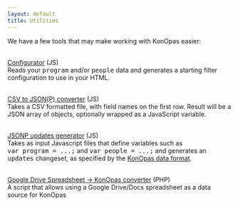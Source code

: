 ```yaml
---
layout: default
title: Utilities
---
```


We have a few tools that may make working with KonOpas easier:<br><br>

[Configurator](/util/config) (JS)<br>Reads your <tt>program</tt> and/or <tt>people</tt> data and generates a starting filter configuration to use in your HTML.<br><br>

[CSV to JSON(P) converter](/util/csv2json) (JS)<br>Takes a CSV formatted file, with field names on the first row. Result will be a JSON array of objects, optionally wrapped as a JavaScript variable.<br><br>

[JSONP updates generator](/util/csv2json) (JS)<br>Takes as input Javascript files that define variables such as <tt style="white-space:nowrap">var program = ...;</tt> and <tt style="white-space:nowrap">var people = ...;</tt> and generates an <tt>updates</tt> changeset, as specified by the [KonOpas data format](/data-fmt).<br><br>

[Google Drive Spreadsheet -> KonOpas converter](https://github.com/eemeli/konopas/tree/master/util/gdrive2js) (PHP)<br>A script that allows using a Google Drive/Docs spreadsheet as a data source for KonOpas<br><br>
